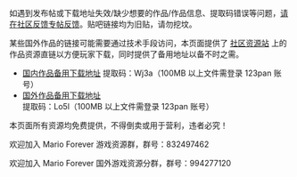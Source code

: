 如遇到发布帖或下载地址失效/缺少想要的作品/作品信息、提取码错误等问题，[请在社区反馈专帖反馈](https://www.marioforever.net/thread-1635-1-1.html)。贴吧链接均为旧贴，请勿挖坟。

某些国外作品的链接可能需要通过技术手段访问，本页面提供了 [社区资源站](https://file.marioforever.net/) 上的作品资源直链以方便玩家下载，同时提供了备用地址以备不时之需。

- [国内作品备用下载地址](https://www.123pan.com/s/U3vrVv-6D0f.html) 提取码：Wj3a（100MB 以上文件需登录 123pan 账号）
- [国外作品备用下载地址](https://www.123pan.com/s/U3vrVv-yD0f.html) 提取码：Lo5l（100MB 以上文件需登录 123pan 账号）

本页面所有资源均免费提供，不得倒卖或用于营利，违者必究！

欢迎加入 Mario Forever 游戏资源群，群号：832497462

欢迎加入 Mario Forever 国外游戏资源分群，群号：994277120


